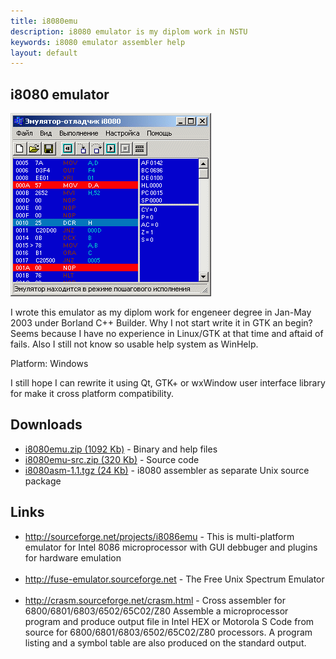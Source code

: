 ```yaml
---
title: i8080emu
description: i8080 emulator is my diplom work in NSTU
keywords: i8080 emulator assembler help
layout: default
---
```

 
i8080 emulator
--
![i8080emu main window](img/i8080emu.png) 
 
I wrote this emulator as my diplom work for engeneer degree in Jan-May 2003
under Borland C++ Builder. Why I not start write it in GTK an begin?
Seems because I have no experience in Linux/GTK at that time and aftaid
of fails. Also I still not know so usable help system as WinHelp.
 
 
Platform: Windows
 
 
I still hope I can rewrite it using Qt, GTK+ or wxWindow user interface library
for make it cross platform compatibility.
 
## Downloads
 - <a href="files/i8080emu.zip">i8080emu.zip
  (1092 Kb)</a>   - Binary and help files<br />
 - <a href="files/i8080emu-src.zip">i8080emu-src.zip
  (320 Kb)</a>   - Source code<br />
 - <a href="files/i8080asm-1.1.tgz">i8080asm-1.1.tgz
  (24 Kb)</a>   - i8080 assembler as separate Unix source package<br />
  
## Links
 - <a href="http://sourceforge.net/projects/i8086emu">http://sourceforge.net/projects/i8086emu</a> -  This is multi-platform emulator for Intel 8086 microprocessor with GUI debbuger
     and plugins for hardware emulation  <br /><br /> 
 - <a href="http://fuse-emulator.sourceforge.net">http://fuse-emulator.sourceforge.net</a> -  The Free Unix Spectrum Emulator  <br /><br /> 
 - <a href="http://crasm.sourceforge.net/crasm.html">http://crasm.sourceforge.net/crasm.html</a> -  Cross assembler for 6800/6801/6803/6502/65C02/Z80
 Assemble a microprocessor program and produce output file in Intel HEX
 or Motorola S Code from source for 6800/6801/6803/6502/65C02/Z80
 processors. A program listing and a symbol table are also produced
 on the standard output. <br /><br /> 
  
 
